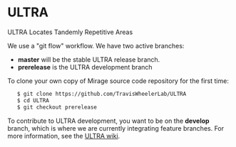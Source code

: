 # ULTRA
ULTRA Locates Tandemly Repetitive Areas

We use a "git flow" workflow. We have two active branches:
 * **master** will be the stable ULTRA release branch. 
 * **prerelease** is the ULTRA development branch


To clone your own copy of Mirage source code repository for the first time:

```bash
   $ git clone https://github.com/TravisWheelerLab/ULTRA
   $ cd ULTRA
   $ git checkout prerelease
```

To contribute to ULTRA development, you want to be on the
**develop** branch, which is where we are currently integrating
feature branches. For more information, see the
[ULTRA wiki](https://github.com/TravisWheelerLab/ULTRA/wiki).


